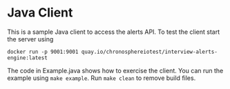 # Java Client

This is a sample Java client to access the alerts API. To test the client start the server using
```
docker run -p 9001:9001 quay.io/chronosphereiotest/interview-alerts-engine:latest
```

The code in Example.java shows how to exercise the client. You can run the example using `make example`. Run `make clean` to remove build files.